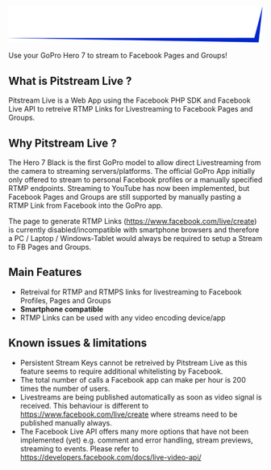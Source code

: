 
![img](https://github.com/chrisrb32/Pitstream-Live/blob/master/pslogo.png)

Use your GoPro Hero 7 to stream to Facebook Pages and Groups!

## What is Pitstream Live ? ##
Pitstream Live is a Web App using the Facebook PHP SDK and Facebook Live API to retreive RTMP Links for Livestreaming to Facebook Pages and Groups. 



## Why Pitstream Live ? 
The Hero 7 Black is the first GoPro model to allow direct Livestreaming from the camera to streaming servers/platforms.
The official GoPro App initially only offered to stream to personal Facebook profiles or a manually specified RTMP endpoints. Streaming to YouTube has now been implemented, but Facebook Pages and Groups are still supported by manually pasting a RTMP Link from Facebook into the GoPro app.

The page to generate RTMP Links (https://www.facebook.com/live/create) is currently disabled/incompatible with smartphone browsers and therefore a PC / Laptop / Windows-Tablet would always be required to setup a Stream to FB Pages and Groups.



## Main Features ##

- Retreival for RTMP and RTMPS links for livestreaming to Facebook Profiles, Pages and Groups
- **Smartphone compatible**
- RTMP Links can be used with any video encoding device/app


## Known issues & limitations ##
- Persistent Stream Keys cannot be retreived by Pitstream Live as this feature seems to require additional whitelisting by Facebook.
- The total number of calls a Facebook app can make per hour is 200 times the number of users.
- Livestreams are being published automatically as soon as video signal is received. This behaviour is different to https://www.facebook.com/live/create where streams need to be published manually always.
- The Facebook Live API offers many more options that have not been implemented (yet) e.g. comment and error handling, stream previews, streaming to events. Please refer to https://developers.facebook.com/docs/live-video-api/


